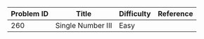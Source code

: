 | Problem ID | Title | Difficulty | Reference
| --- | --- | --- | ---
| 260 | Single Number III | Easy | 
